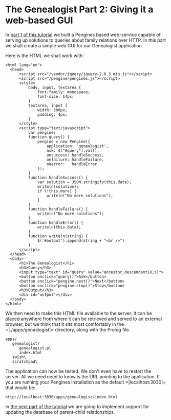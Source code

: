 # The Genealogist Part 2: Giving it a web-based GUI

In [part 1 of this tutorial](http://www.swi-prolog.org/pengines/Genealogist.html) we built a Pengines based web-service capable of serving up solutions to queries about family relations over HTTP. In this part we shall create a simple web GUI for our Genealogist application.

Here is the HTML we shall work with:

  ~~~~
  <html lang="en">   
    <head>
        <script src="/vendor/jquery/jquery-2.0.3.min.js"></script>
        <script src="/pengine/pengines.js"></script>
        <style>
            body, input, textarea {
                font-family: monospace;
                font-size: 14px;
            }
            textarea, input {
                width: 300px;
                padding: 4px;
            }
        </style>
        <script type="text/javascript">
            var pengine;
            function query() {
                pengine = new Pengine({
                    application: 'genealogist',
                    ask: $("#query").val(),
                    onsuccess: handleSuccess,
                    onfailure: handleFailure,
                    onerror:   handleError
                });
            }
            function handleSuccess() {
                var solution = JSON.stringify(this.data);
                writeln(solution);
                if (!this.more) {
                    writeln("No more solutions");
                }
            }
            function handleFailure() {
                writeln("No more solutions");
            }
            function handleError() {
                writeln(this.data);
            }
            function writeln(string) {
                $('#output').append(string + "<br />")
            }
        </script>
    </head>
    <body>
        <h1>The Genealogist</h1>
        <h3>Query</h3>
        <input type="text" id="query" value="ancestor_descendant(X,Y)">
        <button onclick="query()">Ask</button>
        <button onclick="pengine.next()">Next</button>
        <button onclick="pengine.stop()">Stop</button>
        <h3>Output</h3>
        <div id="output"></div>
    </body>
</html>
  ~~~~
We then need to make this HTML file available to the server. It can be placed anywhere from where it can be retrieved and served to an external browser, but we think that it sits most comfortably in the =|./apps/genealogist|= directory, along with the Prolog file.

  ~~~~
  apps/
     genealogist/
        genealogist.pl
        index.html
     swish\
     scratchpad\
  ~~~~

The application can now be tested. We don't even have to restart the server. All we need need to know is the URL pointing to the application. If you are running your Pengines installation as the default =|localhost:3030|= that would be:

  ~~~~
  http://localhost:3030/apps/genealogist/index.html
  ~~~~

In [the next part of the tutorial](http://www.swi-prolog.org/pengines/GenealogistUpdate.html) we are going to implement support for updating the database of parent-child relationships.

